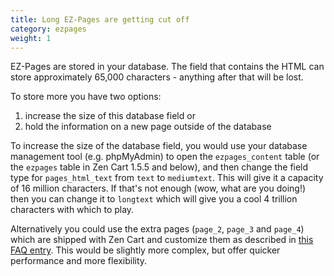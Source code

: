 ```yaml
---
title: Long EZ-Pages are getting cut off
category: ezpages
weight: 1
---
```

EZ-Pages are stored in your database. The field that contains the HTML can store approximately 65,000 characters - anything after that will be lost.

To store more you have two options:
1. increase the size of this database field or
2. hold the information on a new page outside of the database

To increase the size of the database field, you would use your database management tool (e.g. phpMyAdmin) to open the `ezpages_content` table (or the `ezpages` table in Zen Cart 1.5.5 and below), and then change the field type for `pages_html_text` from `text` to `mediumtext`. This will give it a capacity of 16 million characters. If that's not enough (wow, what are you doing!) then you can change it to `longtext` which will give you a cool 4 trillion characters with which to play.

Alternatively you could use the extra pages (`page_2`, `page_3` and `page_4`) which are shipped with Zen Cart and customize them as described in 
[this FAQ entry](/user/new_user_topics/title_change_for_page_x/). This would be slightly more complex, but offer quicker performance and more flexibility.
